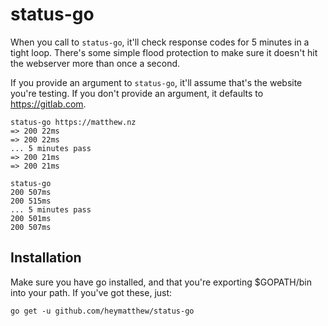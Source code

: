 # status-go

When you call to `status-go`, it'll check response codes for 5 minutes in a tight loop. There's some simple flood
protection to make sure it doesn't hit the webserver more than once a second.

If you provide an argument to `status-go`, it'll assume that's the website you're testing. If you don't provide an
argument, it defaults to https://gitlab.com.

```
status-go https://matthew.nz
=> 200 22ms
=> 200 22ms
... 5 minutes pass
=> 200 21ms
=> 200 21ms

status-go
200 507ms
200 515ms
... 5 minutes pass
200 501ms
200 507ms
```

## Installation

Make sure you have go installed, and that you're exporting $GOPATH/bin into your path. If you've got these, just:

```
go get -u github.com/heymatthew/status-go
```
